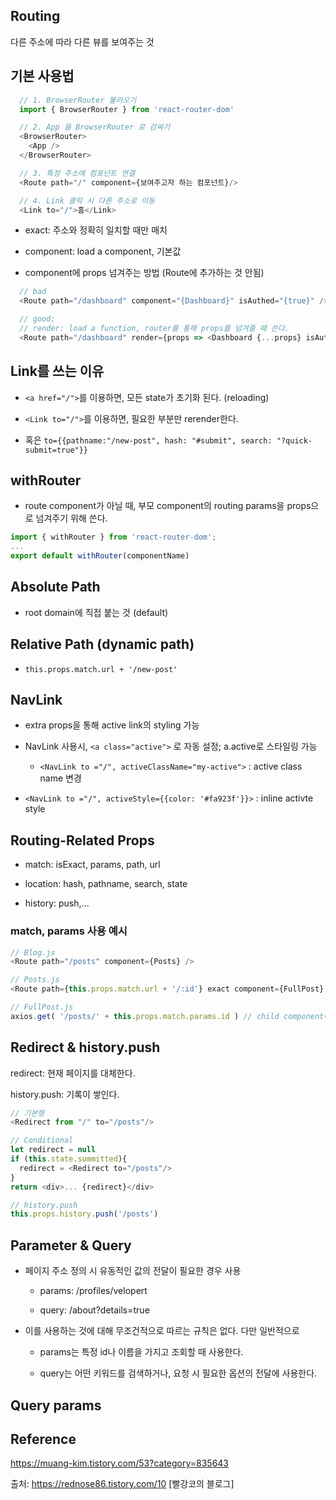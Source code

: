 ## Routing

다른 주소에 따라 다른 뷰를 보여주는 것

## 기본 사용법

```javascript
  // 1. BrowserRouter 불러오기
  import { BrowserRouter } from 'react-router-dom'

  // 2. App 을 BrowserRouter 로 감싸기
  <BrowserRouter>
    <App />
  </BrowserRouter>

  // 3. 특정 주소에 컴포넌트 연결
  <Route path="/" component={보여주고자 하는 컴포넌트}/>

  // 4. Link 클릭 시 다른 주소로 이동
  <Link to="/">홈</Link>

```

- exact: 주소와 정확히 일치할 때만 매치

- component: load a component, 기본값

- component에 props 넘겨주는 방법 (Route에 추가하는 것 안됨)

```javascript
  // bad
  <Route path="/dashboard" component="{Dashboard}" isAuthed="{true}" />

  // good;
  // render: load a function, router를 통해 props를 넘겨줄 때 쓴다.
  <Route path="/dashboard" render={props => <Dashboard {...props} isAuthed="{true}"/>} />
```

## Link를 쓰는 이유

- `<a href="/">`를 이용하면, 모든 state가 초기화 된다. (reloading)

- `<Link to="/">`를 이용하면, 필요한 부분만 rerender한다.

- 혹은 `to={{pathname:"/new-post", hash: "#submit", search: "?quick-submit=true"}}`

## withRouter

- route component가 아닐 때, 부모 component의 routing params을 props으로 넘겨주기 위해 쓴다.

```javascript
import { withRouter } from 'react-router-dom';
...
export default withRouter(componentName)
```

## Absolute Path

- root domain에 직접 붙는 것 (default)

## Relative Path (dynamic path)

- `this.props.match.url + '/new-post'`

## NavLink

- extra props을 통해 active link의 styling 가능

- NavLink 사용시, `<a class="active">` 로 자동 설정; a.active로 스타일링 가능

  - `<NavLink to ="/", activeClassName="my-active">` : active class name 변경

- `<NavLink to ="/", activeStyle={{color: '#fa923f'}}>` : inline activte style

## Routing-Related Props

- match: isExact, params, path, url

- location: hash, pathname, search, state

- history: push,...

### match, params 사용 예시

```javascript
// Blog.js
<Route path="/posts" component={Posts} />

// Posts.js
<Route path={this.props.match.url + '/:id'} exact component={FullPost} /> // params로 id정보를 넘겨준다.

// FullPost.js
axios.get( '/posts/' + this.props.match.params.id ) // child component에서 params 접근
```

## Redirect & history.push

redirect: 현재 페이지를 대체한다.

history.push: 기록이 쌓인다.

```javascript
// 기본형
<Redirect from "/" to="/posts"/>

// Conditional
let redirect = null
if (this.state.summitted){
  redirect = <Redirect to="/posts"/>
}
return <div>... {redirect}</div>

// history.push
this.props.history.push('/posts')

```

## Parameter & Query

- 페이지 주소 정의 시 유동적인 값의 전달이 필요한 경우 사용

  - params: /profiles/velopert

  - query: /about?details=true

- 이를 사용하는 것에 대해 무조건적으로 따르는 규칙은 없다. 다만 일반적으로

  - params는 특정 id나 이름을 가지고 조회할 때 사용한다.

  - query는 어떤 키워드를 검색하거나, 요청 시 필요한 옵션의 전달에 사용한다.

## Query params

## Reference

https://muang-kim.tistory.com/53?category=835643

출처: https://rednose86.tistory.com/10 [빨강코의 블로그]

<!-- ## 파싱과 컴파일

> 파싱(Parsing) = 분리 - 해석

컴파일러가 소스파일을 실행가능한 형태로 번역하기 전에 소스파일을 의미있는 단어의 단위로 잘라서 해석하는 작업.

(예를 들어 'printf("hello")'라는 구문이 있다면 기계어로 바꾸기 전에 printf와 (, ", hello, ", )로 단어와 기호들을 하나씩 나누는 것. 그 후에 컴파일. 이때 라이브러리 등을 참고)

> 컴파일(Compile) = 번역

프로그래밍 언어로 되어 있는 소스파일을 컴퓨터가 실행가능한 기계어로 바꾸는 작업.

소스파일(텍스트파일)을 바이너리 파일로 바꿔준다. 컴퓨터 언어 코드인 0과 1로 바꾸는 작업. -->
